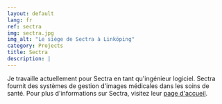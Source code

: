 ```yaml
---
layout: default
lang: fr
ref: sectra
img: sectra.jpg
img_alt: "Le siège de Sectra à Linköping"
category: Projects
title: Sectra
description: |
---
```

Je travaille actuellement pour Sectra en tant qu'ingénieur logiciel. Sectra fournit des systèmes de gestion d'images médicales dans les soins de santé. Pour plus d'informations sur Sectra, visitez leur [page d'accueil](https://sectra.com/).
